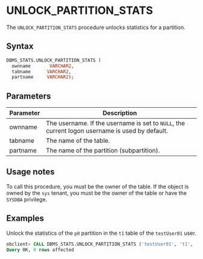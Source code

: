 # UNLOCK_PARTITION_STATS

The `UNLOCK_PARTITION_STATS` procedure unlocks statistics for a partition.

## Syntax

```sql
DBMS_STATS.UNLOCK_PARTITION_STATS (
  ownname       VARCHAR2,
  tabname      VARCHAR2,
  partname     VARCHAR2);
```

## Parameters

| Parameter | Description                                                                                    |
|-----------|------------------------------------------------------------------------------------------------|
| ownname   | The username. If the username is set to `NULL`, the current logon username is used by default. |
| tabname   | The name of the table.                                                                         |
| partname  | The name of the partition (subpartition).                                                      |



## Usage notes

To call this procedure, you must be the owner of the table. If the object is owned by the `sys` tenant, you must be the owner of the table or have the `SYSDBA` privilege.

## Examples

Unlock the statistics of the `p0` partition in the `t1` table of the `testUser01` user.

```sql
obclient> CALL DBMS_STATS.UNLOCK_PARTITION_STATS ('testUser01', 't1', 'p0');
Query OK, 0 rows affected
```
